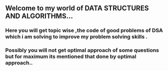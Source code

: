 ## Welcome to my world of DATA STRUCTURES AND ALGORITHMS...
### Here you will get topic wise ,the code of good problems of DSA which i am solving to improve my problem solving skills .
### Possibly you will not get optimal approach of some questions but for maximum its mentioned that done by optimal approach..
